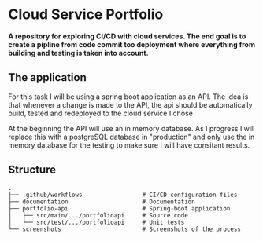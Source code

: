 # Cloud Service Portfolio

**A repository for exploring CI/CD with cloud services. The end goal is to create a pipline from code commit too deployment where everything from building and testing is taken into account.**

## The application

For this task I will be using a spring boot application as an API. The idea is that whenever a change is made to the API, the api should be automatically build, tested and redeployed to the cloud service I chose

At the beginning the API will use an in memory database. As I progress I will replace this with a postgreSQL database in "production" and only use the in memory database for the testing to make sure I will have consitant results.

## Structure

```
.
├── .github/workflows                 # CI/CD configuration files
├── documentation                     # Documentation
├── portfolio-api                     # Spring-boot application
│   ├── src/main/.../portfolioapi     # Source code
│   └── src/test/.../portfolioapi     # Unit tests
└── screenshots                       # Screenshots of the process
```
